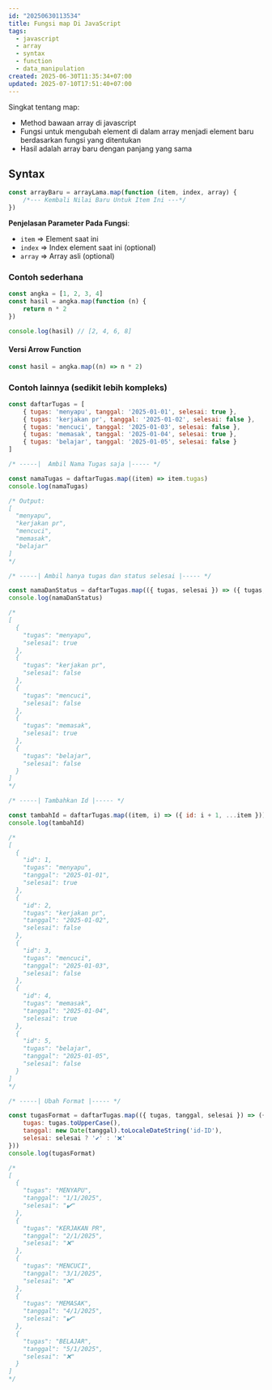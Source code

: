 ```yaml
---
id: "20250630113534"
title: Fungsi map Di JavaScript
tags:
  - javascript
  - array
  - syntax
  - function
  - data_manipulation
created: 2025-06-30T11:35:34+07:00
updated: 2025-07-10T17:51:40+07:00
---
```


Singkat tentang map:

- Method bawaan array di javascript
- Fungsi untuk mengubah element di dalam array menjadi element baru berdasarkan fungsi yang ditentukan
- Hasil adalah array baru dengan panjang yang sama

## Syntax

```javascript
const arrayBaru = arrayLama.map(function (item, index, array) {
	/*--- Kembali Nilai Baru Untuk Item Ini ---*/
})
```

**Penjelasan Parameter Pada Fungsi**:

- `item` => Element saat ini
- `index` => Index element saat ini (optional)
- `array` => Array asli (optional)

### Contoh sederhana

```javascript
const angka = [1, 2, 3, 4]
const hasil = angka.map(function (n) {
	return n * 2
})

console.log(hasil) // [2, 4, 6, 8]
```

#### Versi Arrow Function

```javascript
const hasil = angka.map((n) => n * 2)
```

### Contoh lainnya (sedikit lebih kompleks)

```javascript
const daftarTugas = [
	{ tugas: 'menyapu', tanggal: '2025-01-01', selesai: true },
	{ tugas: 'kerjakan pr', tanggal: '2025-01-02', selesai: false },
	{ tugas: 'mencuci', tanggal: '2025-01-03', selesai: false },
	{ tugas: 'memasak', tanggal: '2025-01-04', selesai: true },
	{ tugas: 'belajar', tanggal: '2025-01-05', selesai: false }
]

/* -----|  Ambil Nama Tugas saja |----- */

const namaTugas = daftarTugas.map((item) => item.tugas)
console.log(namaTugas)

/* Output:  
[  
  "menyapu",  
  "kerjakan pr",  
  "mencuci",  
  "memasak",  
  "belajar"  
]  
*/

/* -----| Ambil hanya tugas dan status selesai |----- */

const namaDanStatus = daftarTugas.map(({ tugas, selesai }) => ({ tugas, selesai }))
console.log(namaDanStatus)

/*  
[  
  {  
    "tugas": "menyapu",  
    "selesai": true  
  },  
  {  
    "tugas": "kerjakan pr",  
    "selesai": false  
  },  
  {  
    "tugas": "mencuci",  
    "selesai": false  
  },  
  {  
    "tugas": "memasak",  
    "selesai": true  
  },  
  {  
    "tugas": "belajar",  
    "selesai": false  
  }  
]  
*/

/* -----| Tambahkan Id |----- */

const tambahId = daftarTugas.map((item, i) => ({ id: i + 1, ...item }))
console.log(tambahId)

/*  
[  
  {  
    "id": 1,  
    "tugas": "menyapu",  
    "tanggal": "2025-01-01",  
    "selesai": true  
  },  
  {  
    "id": 2,  
    "tugas": "kerjakan pr",  
    "tanggal": "2025-01-02",  
    "selesai": false  
  },  
  {  
    "id": 3,  
    "tugas": "mencuci",  
    "tanggal": "2025-01-03",  
    "selesai": false  
  },  
  {  
    "id": 4,  
    "tugas": "memasak",  
    "tanggal": "2025-01-04",  
    "selesai": true  
  },  
  {  
    "id": 5,  
    "tugas": "belajar",  
    "tanggal": "2025-01-05",  
    "selesai": false  
  }  
]  
*/

/* -----| Ubah Format |----- */

const tugasFormat = daftarTugas.map(({ tugas, tanggal, selesai }) => ({
	tugas: tugas.toUpperCase(),
	tanggal: new Date(tanggal).toLocaleDateString('id-ID'),
	selesai: selesai ? '✔️' : '❌'
}))
console.log(tugasFormat)

/*  
[  
  {  
    "tugas": "MENYAPU",  
    "tanggal": "1/1/2025",  
    "selesai": "✔️"  
  },  
  {  
    "tugas": "KERJAKAN PR",  
    "tanggal": "2/1/2025",  
    "selesai": "❌"  
  },  
  {  
    "tugas": "MENCUCI",  
    "tanggal": "3/1/2025",  
    "selesai": "❌"  
  },  
  {  
    "tugas": "MEMASAK",  
    "tanggal": "4/1/2025",  
    "selesai": "✔️"  
  },  
  {  
    "tugas": "BELAJAR",  
    "tanggal": "5/1/2025",  
    "selesai": "❌"  
  }  
]  
*/
```
